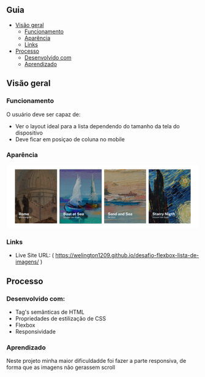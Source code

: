 ## Guia

- [Visão geral](#visão-geral)
  - [Funcionamento](#funcionamento)
  - [Aparência](#aparência)
  - [Links](#links)
- [Processo](#processo)
  - [Desenvolvido com](#desenvolvido-com)
  - [Aprendizado](#aprendizado)

## Visão geral

### Funcionamento

O usuário deve ser capaz de:

- Ver o layout ideal para a lista dependendo do tamanho da tela do dispositivo
- Deve ficar em posiçao de coluna no mobile

### Aparência

![](../desafio-lista-de-imagens-flexbox/src/images/Captura%20de%20tela%202023-06-30%20002751.png)

### Links

- Live Site URL: ( https://welington1209.github.io/desafio-flexbox-lista-de-imagens/ )

## Processo

### Desenvolvido com:

- Tag's semânticas de HTML
- Propriedades de estilização de CSS
- Flexbox
- Responsividade

### Aprendizado

Neste projeto minha maior dificuldadde foi fazer a parte responsiva, de forma que as imagens não gerassem scroll

